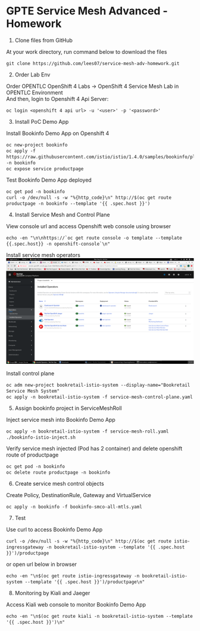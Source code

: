 # GPTE Service Mesh Advanced - Homework  

1. Clone files from GitHub

At your work directory, run command below to download the files  
```
git clone https://github.com/lees07/service-mesh-adv-homework.git
```


2. Order Lab Env  

Order OPENTLC OpenShift 4 Labs -> OpenShift 4 Service Mesh Lab in OPENTLC Environment  
And then, login to Openshift 4 Api Server:  
```
oc login <openshift 4 api url> -u '<user>' -p '<password>'
```


3. Install PoC Demo App  

Install Bookinfo Demo App on Openshift 4  
```
oc new-project bookinfo
oc apply -f https://raw.githubusercontent.com/istio/istio/1.4.0/samples/bookinfo/platform/kube/bookinfo.yaml -n bookinfo
oc expose service productpage
```

Test Bookinfo Demo App deployed  
```
oc get pod -n bookinfo
curl -o /dev/null -s -w "%{http_code}\n" http://$(oc get route productpage -n bookinfo --template '{{ .spec.host }}')
```


4. Install Service Mesh and Control Plane  

View console url and access Openshift web console using browser  

```
echo -en "\n\nhttps://`oc get route console -o template --template {{.spec.host}} -n openshift-console`\n"
```

Install service mesh operators  
![Installed Operators](./installed_operators.png)

Install control plane  
```
oc adm new-project bookretail-istio-system --display-name="Bookretail Service Mesh System"
oc apply -n bookretail-istio-system -f service-mesh-control-plane.yaml
```

5. Assign bookinfo project in ServiceMeshRoll  

Inject service mesh into Bookinfo Demo App  
```
oc apply -n bookretail-istio-system -f service-mesh-roll.yaml
./bookinfo-istio-inject.sh
```

Verify service mesh injected (Pod has 2 container) and delete openshift route of productpage  
```
oc get pod -n bookinfo
oc delete route productpage -n bookinfo
```


6. Create service mesh control objects  

Create Policy, DestinationRule, Gateway and VirtualService  
```
oc apply -n bookinfo -f bookinfo-smco-all-mtls.yaml
```


7. Test  

Use curl to access Bookinfo Demo App  
```
curl -o /dev/null -s -w "%{http_code}\n" http://$(oc get route istio-ingressgateway -n bookretail-istio-system --template '{{ .spec.host }}')/productpage
```

or open url below in browser  
```
echo -en "\n$(oc get route istio-ingressgateway -n bookretail-istio-system --template '{{ .spec.host }}')/productpage\n"
```

8. Monitoring by Kiali and Jaeger  

Access Kiali web console to monitor Bookinfo Demo App  
```
echo -en "\n$(oc get route kiali -n bookretail-istio-system --template '{{ .spec.host }}')\n"
```
